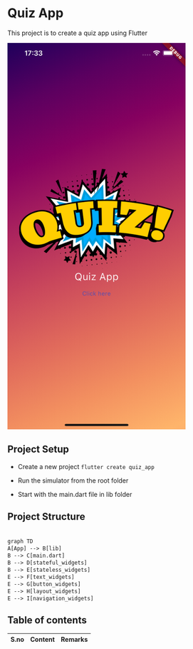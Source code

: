 # Quiz App

This project is to create a quiz app using Flutter

<img src="https://github.com/PriyathamVarma/Learn-Flutter/blob/main/Images/Simulator%20Screenshot%20-%20Dice%20Test%20-%202023-12-26%20at%2017.33.17.png" width="400" height="auto" alt="Quiz app screenshot">


## Project Setup

- Create a new project ``` flutter create quiz_app ```

- Run the simulator from the root folder

- Start with the main.dart file in lib folder

## Project Structure

```mermaid

graph TD
A[App] --> B[lib]
B --> C[main.dart]
B --> D[stateful_widgets]
B --> E[stateless_widgets]
E --> F[text_widgets]
E --> G[button_widgets]
E --> H[layout_widgets]
E --> I[navigation_widgets]

```

## Table of contents

| S.no | Content | Remarks |
|------|---------|---------|
